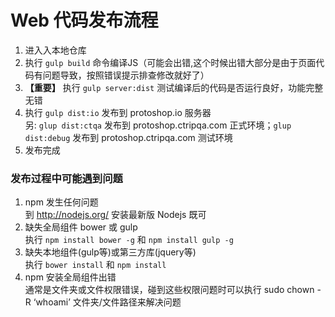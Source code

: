 # Web 代码发布流程

1. 进⼊入本地仓库
1. 执⾏ `gulp build` 命令编译JS（可能会出错,这个时候出错⼤部分是由于页面代码有问题导致，按照错误提⽰排查修改就好了）
1. **【重要】** 执行 `gulp server:dist` 测试编译后的代码是否运行良好，功能完整无错
1. 执行 `gulp dist:io` 发布到 protoshop.io 服务器  
另: `glup dist:ctqa` 发布到 protoshop.ctripqa.com 正式环境；`glup dist:debug` 发布到 protoshop.ctripqa.com 测试环境
1. 发布完成

### 发布过程中可能遇到问题

1. npm 发生任何问题  
到 http://nodejs.org/ 安装最新版 Nodejs 既可
1. 缺失全局组件 bower 或 gulp  
执行 `npm install bower -g` 和 `npm install gulp -g`
1. 缺失本地组件(gulp等)或第三方库(jquery等)  
执行 `bower install` 和 `npm install`
1. npm 安装全局组件出错  
通常是文件夹或文件权限错误，碰到这些权限问题时可以执⾏ sudo chown -R ‘whoami’ 文件夹/⽂件路径来解决问题
